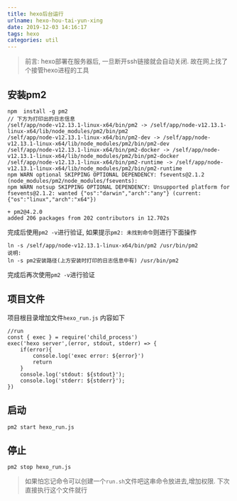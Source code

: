 ```yaml
---
title: hexo后台运行
urlname: hexo-hou-tai-yun-xing
date: 2019-12-03 14:16:17
tags: hexo
categories: util
---
```

> 前言: hexo部署在服务器后, 一旦断开ssh链接就会自动关闭. 故在网上找了个接管hexo进程的工具

## 安装pm2
```
npm  install -g pm2
// 下方为打印出的日志信息
/self/app/node-v12.13.1-linux-x64/bin/pm2 -> /self/app/node-v12.13.1-linux-x64/lib/node_modules/pm2/bin/pm2
/self/app/node-v12.13.1-linux-x64/bin/pm2-dev -> /self/app/node-v12.13.1-linux-x64/lib/node_modules/pm2/bin/pm2-dev
/self/app/node-v12.13.1-linux-x64/bin/pm2-docker -> /self/app/node-v12.13.1-linux-x64/lib/node_modules/pm2/bin/pm2-docker
/self/app/node-v12.13.1-linux-x64/bin/pm2-runtime -> /self/app/node-v12.13.1-linux-x64/lib/node_modules/pm2/bin/pm2-runtime
npm WARN optional SKIPPING OPTIONAL DEPENDENCY: fsevents@2.1.2 (node_modules/pm2/node_modules/fsevents):
npm WARN notsup SKIPPING OPTIONAL DEPENDENCY: Unsupported platform for fsevents@2.1.2: wanted {"os":"darwin","arch":"any"} (current: {"os":"linux","arch":"x64"})

+ pm2@4.2.0
added 206 packages from 202 contributors in 12.702s
```

<!--more-->

完成后使用```pm2 -v```进行验证, 如果提示```pm2: 未找到命令```则进行下面操作
```
ln -s /self/app/node-v12.13.1-linux-x64/bin/pm2 /usr/bin/pm2
说明:
ln -s pm2安装路径(上方安装时打印的日志信息中有) /usr/bin/pm2
```
完成后再次使用```pm2 -v```进行验证
## 项目文件
项目根目录增加文件```hexo_run.js``` 内容如下
```
//run
const { exec } = require('child_process')
exec('hexo server',(error, stdout, stderr) => {
    if(error){
        console.log('exec error: ${error}')
        return
    }
    console.log('stdout: ${stdout}');
    console.log('stderr: ${stderr}');
})
```
## 启动
```
pm2 start hexo_run.js
```
## 停止
```
pm2 stop hexo_run.js
```
> 如果怕忘记命令可以创建一个```run.sh```文件吧这串命令放进去,增加权限. 下次直接执行这个文件就行